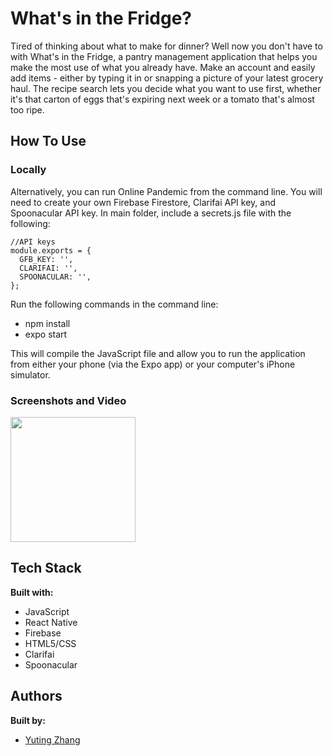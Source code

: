 # What's in the Fridge?

Tired of thinking about what to make for dinner? Well now you don't have to with What's in the Fridge, a pantry management application that helps you make the most use of what you already have. Make an account and easily add items - either by typing it in or snapping a picture of your latest grocery haul. The recipe search lets you decide what you want to use first, whether it's that carton of eggs that's expiring next week or a tomato that's almost too ripe.

## How To Use

### Locally

Alternatively, you can run Online Pandemic from the command line. You will need to create your own Firebase Firestore, Clarifai API key, and Spoonacular API key. In main folder, include a secrets.js file with the following:

```
//API keys
module.exports = {
  GFB_KEY: '',
  CLARIFAI: '',
  SPOONACULAR: '',
};

```

Run the following commands in the command line:

- npm install
- expo start

This will compile the JavaScript file and allow you to run the application from either your phone (via the Expo app) or your computer's iPhone simulator.

### Screenshots and Video

<img src="https://i.imgur.com/yFEcThM.jpg" height="200px" >

## Tech Stack

**Built with:**

- JavaScript
- React Native
- Firebase
- HTML5/CSS
- Clarifai
- Spoonacular

## Authors

**Built by:**

- [Yuting Zhang](https://github.com/yzhang729)
